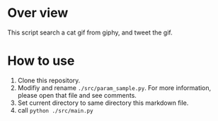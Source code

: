 # Over view
This script search a cat gif from giphy, and tweet the gif.

# How to use
1. Clone this repository.
1. Modifiy and rename `./src/param_sample.py`. For more information, please open that file and see comments.
1. Set current directory to same directory this markdown file.
1. call `python ./src/main.py`